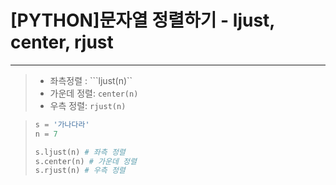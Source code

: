 # [PYTHON]문자열 정렬하기 - ljust, center, rjust

-------

>+ 좌측정렬 : ```ljust(n)``
>+ 가운데 정렬: ```center(n)```
>+ 우측 정렬: ```rjust(n)```

>~~~python
>s = '가나다라'
>n = 7
>
>s.ljust(n) # 좌측 정렬
>s.center(n) # 가운데 정렬
>s.rjust(n) # 우측 정렬
>~~~

